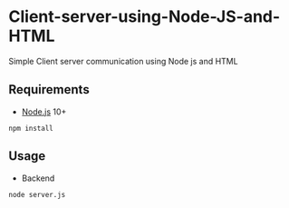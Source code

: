 # Client-server-using-Node-JS-and-HTML
Simple Client server communication using Node js and HTML


## Requirements

- [Node.js](https://nodejs.org/en/) 10+

```shell
npm install
```


## Usage

- Backend
```shell
node server.js
```
